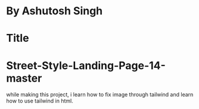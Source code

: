 # By Ashutosh Singh
# Title
# Street-Style-Landing-Page-14-master
while making this project, i learn how to fix image through tailwind and learn how to use tailwind in html. 
